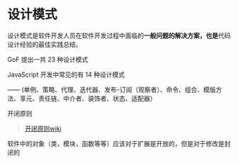 # 设计模式

设计模式是软件开发人员在软件开发过程中面临的**一般问题的解决方案，也是**代码设计经验的最佳实践总结。

GoF 提出一共 23 种设计模式

JavaScript 开发中常见的有 14 种设计模式

—— (单例、策略、代理、迭代器、发布-订阅（观察者）、命令、组合、模版方法、享元、责任链、中介者、装饰者、状态、适配器）



开闭原则

> [开闭原则wiki]([https://zh.wikipedia.org/zh-hans/%E5%BC%80%E9%97%AD%E5%8E%9F%E5%88%99](https://zh.wikipedia.org/zh-hans/开闭原则))

软件中的对象（类，模块，函数等等）应该对于扩展是开放的，但是对于修改是封闭的

